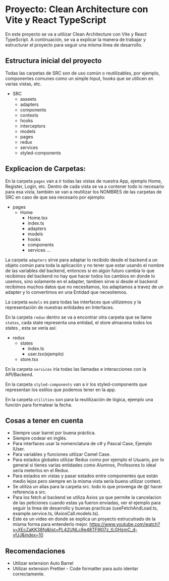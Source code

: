 # Proyecto: Clean Architecture con Vite y React TypeScript

En este proyecto se va a utilizar Clean Architecture con Vite y React TypeScript. A continuación, se va a explicar la manera de trabajar y estructurar el proyecto para seguir una misma línea de desarrollo.

## Estructura inicial del proyecto

Todas las carpetas de SRC son de uso común o reutilizables, por ejemplo, componentes comunes como un simple Input, hooks que se utilicen en varias vistas, etc.

- SRC
  - asseets
  - adapters
  - components
  - contexts
  - hooks
  - interceptors
  - models
  - pages
  - redux
  - services
  - styled-components

## Explicacion de Carpetas:

En la carpeta `pages` van a ir todas las vistas de nuestra App, ejemplo Home, Register, Login, etc. Dentro de cada vista se va a contener todo lo necesario para esa vista, también se van a reutilizar los NOMBRES de las carpetas de SRC en caso de que sea necesario por ejemplo:

- pages
  - Home
    - Home.tsx
    - index.ts
    - adapters
    - models
    - hooks
    - components
    - services
      ...

La carpeta `adapters` sirve para adaptar lo recibido desde el backend a un objeto común para toda la aplicación y no tener que estar usando el nombre de las variables del backend, entonces si en algún futuro cambia lo que recibimos del backend no hay que hacer todos los cambios en donde lo usemos, sino solamente en el adapter, tambien sirve si desde el backend recibimos muchos datos que no necesitamos, los adaptamos a travez de un adapter y lo convertimos en una Entidad que necesitemos.

La carpeta `models` es para todas las interfaces que utilizemos y la representación de nuestras entidades en Interfaces.

En la carpeta `redux` dentro se va a encontrar otra carpeta que se llame `states`, cada state representa una entidad, el store almacena todos los states , esta se vería así:

- redux
  - states
    - index.ts
    - user.tsx(ejemplo)
  - store.tsx

En la carpeta `services` iría todas las llamadas e interacciones con la API/Backend.

En la carpeta `styled-components` van a ir los styled-components que representan los estilos que podemos tener en la app.

En la carpeta `utilities` son para la reutilización de lógica, ejemplo una función para formatear la fecha.

## Cosas a tener en cuenta

- Siempre usar barrel por buena práctica.
- Siempre codear en inglés.
- Para interfaces usar la nomenclatura de c# y Pascal Case, Ejemplo IUser.
- Para variables y funciones utilizar Camel Case.
- Para estados globales utilizar Redux como por ejemplo el Usuario, por lo general si tienes varias entidades como Alumnos, Profesores lo ideal sería meterlos en el Redux.
- Para estados en vistas y pasar estados entre componentes que están medio lejos pero siempre en la misma vista sería bueno utilizar context.
- Se utiliza un alias para la carpeta src. todo lo que provenga de @/ hacer referencia a src.
- Para los fetch al backend se utiliza Axios ya que permite la cancelacion de las peticiones cuando estas ya fueron enviadas, ver el ejemplo para seguir la linea de desarrollo y buenas practicas (useFetchAndLoad.ts, example.service.ts, IAxiosCall.models.ts).
- Este es un video en donde se explica un proyecto estrucutrado de la misma forma para entenderlo mejor.
  https://www.youtube.com/watch?v=XEcZaKK38fg&list=PL42UNLc8e48TF9l07z_tLGHzmC_d-yfJJ&index=10

## Recomendaciones

- Utilizar extension Auto Barrel
- Utilizar extension Prettier - Code formatter para auto identar correctamente.

